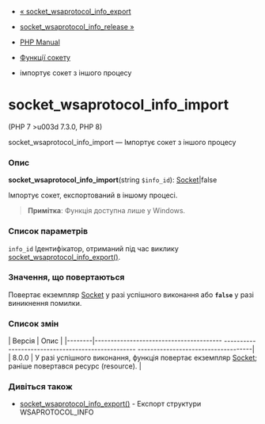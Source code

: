 - [«
socket_wsaprotocol_info_export](function.socket-wsaprotocol-info-export.md)
- [socket_wsaprotocol_info_release
»](function.socket-wsaprotocol-info-release.md)

- [PHP Manual](index.md)
- [Функції сокету](ref.sockets.md)
- імпортує сокет з іншого процесу

# socket_wsaprotocol_info_import

(PHP 7 \>u003d 7.3.0, PHP 8)

socket_wsaprotocol_info_import — Імпортує сокет з іншого процесу

### Опис

**socket_wsaprotocol_info_import**(string `$info_id`):
[Socket](class.socket.md)\|false

Імпортує сокет, експортований в іншому процесі.

> **Примітка**: Функція доступна лише у Windows.

### Список параметрів

`info_id`
Ідентифікатор, отриманий під час виклику
[socket_wsaprotocol_info_export()](function.socket-wsaprotocol-info-export.md).

### Значення, що повертаються

Повертає екземпляр [Socket](class.socket.md) у разі успішного
виконання або **`false`** у разі виникнення помилки.

### Список змін

| Версія | Опис |
|--------|---------------------------------------- -------------------------------------------------- ------------------------------------|
| 8.0.0 | У разі успішного виконання, функція повертає екземпляр [Socket](class.socket.md); раніше повертався ресурс (resource). |

### Дивіться також

- [socket_wsaprotocol_info_export()](function.socket-wsaprotocol-info-export.md) -
Експорт структури WSAPROTOCOL_INFO
